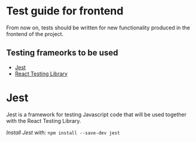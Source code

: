 # Test guide for frontend 
From now on, tests should be written for new functionality produced in the frontend of the project.

## Testing frameorks to be used
- [Jest](https://jestjs.io/docs/getting-started)
- [React Testing Library](https://testing-library.com/docs/react-testing-library/intro)

# Jest
Jest is a framework for testing Javascript code that will be used together with the React Testing Library.

*Install Jest with:*
```npm install --save-dev jest```

